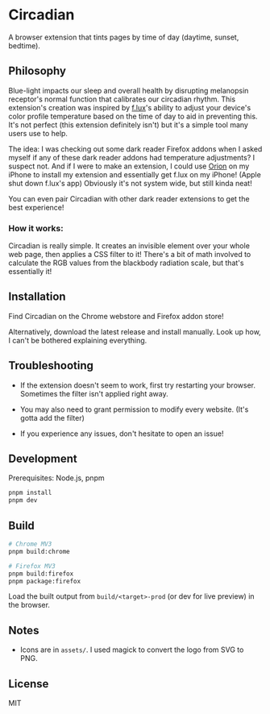# Circadian

A browser extension that tints pages by time of day (daytime, sunset, bedtime).

## Philosophy

Blue-light impacts our sleep and overall health by disrupting melanopsin receptor's normal function that calibrates our circadian rhythm. This extension's creation was inspired by [f.lux](https://justgetflux.com)'s ability to adjust your device's color profile temperature based on the time of day to aid in preventing this. It's not perfect (this extension definitely isn't) but it's a simple tool many users use to help. 

The idea: I was checking out some dark reader Firefox addons when I asked myself if any of these dark reader addons had temperature adjustments? I suspect not. And if I were to make an extension, I could use [Orion](https://kagi.com/orion) on my iPhone to install my extension and essentially get f.lux on my iPhone! (Apple shut down f.lux's app)
Obviously it's not system wide, but still kinda neat!

You can even pair Circadian with other dark reader extensions to get the best experience!

### How it works:

Circadian is really simple. It creates an invisible element over your whole web page, then applies a CSS filter to it! There's a bit of math involved to calculate the RGB values from the blackbody radiation scale, but that's essentially it!

## Installation

Find Circadian on the Chrome webstore and Firefox addon store!

Alternatively, download the latest release and install manually. Look up how, I can't be bothered explaining everything.

## Troubleshooting

- If the extension doesn't seem to work, first try restarting your browser. Sometimes the filter isn't applied right away.

- You may also need to grant permission to modify every website. (It's gotta add the filter)

- If you experience any issues, don't hesitate to open an issue!

## Development

Prerequisites: Node.js, pnpm

```bash
pnpm install
pnpm dev
```

## Build

```bash
# Chrome MV3
pnpm build:chrome

# Firefox MV3
pnpm build:firefox
pnpm package:firefox
```

Load the built output from `build/<target>-prod` (or dev for live preview) in the browser.

## Notes

- Icons are in `assets/`. I used magick to convert the logo from SVG to PNG. 

## License

MIT
